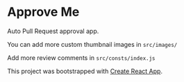 # Approve Me

Auto Pull Request approval app.

You can add more custom thumbnail images in `src/images/`

Add more review comments in `src/consts/index.js`

This project was bootstrapped with [Create React App](https://github.com/facebookincubator/create-react-app).
